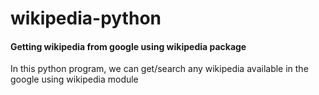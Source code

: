 # wikipedia-python

#### Getting wikipedia from google using wikipedia package 


In this python program, we can get/search any wikipedia available in the google using wikipedia module
